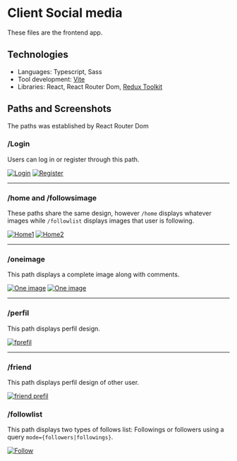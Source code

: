 # Client Social media

These files are the frontend app.

## Technologies

- Languages: Typescript, Sass
- Tool development: [Vite](https://vite.dev/ "Vite")
- Libraries: React, React Router Dom, [Redux Toolkit](https://redux-toolkit.js.org/ "Redux Toolkit")

## Paths and Screenshots

The paths was established by React Router Dom

### /Login

Users can log in or register through this path.

[![Login](../screenshots/Login.PNG "title")](../screenshots/Login.PNG "title")
[![Register](../screenshots/register.PNG)](../screenshots/register.PNG "Register")

---

### /home and /followsimage

These paths share the same design, however `/home` displays whatever images while `/followlist` displays images that user is following.

[![Home1](../screenshots/home1.PNG)](../screenshots/home1.PNG "Home1")
[![Home2](../screenshots/home2.PNG)](../screenshots/home2.PNG "Home2")

---

### /oneimage

This path displays a complete image along with comments.

[![One image](../screenshots/one_image1.PNG)](../screenshots/one_image1.PNG "One image")
[![One image](../screenshots/one_image2.PNG)](../screenshots/one_image2.PNG "One image")

---

### /perfil

This path displays perfil design.

[![fprefil](../screenshots/perfil.PNG)](../screenshots/perfil.PNG "prefil")

---

### /friend

This path displays perfil design of other user.

[![friend prefil](../screenshots/perfil_friend.PNG)](../screenshots/perfil_friend.PNG "friend prefil")

### /followlist

This path displays two types of follows list: Followings or followers using a query `mode={followers|followings}`.

[![Follow](../screenshots/followers_list.PNG)](../screenshots/followers_list.PNG "friend prefil")

